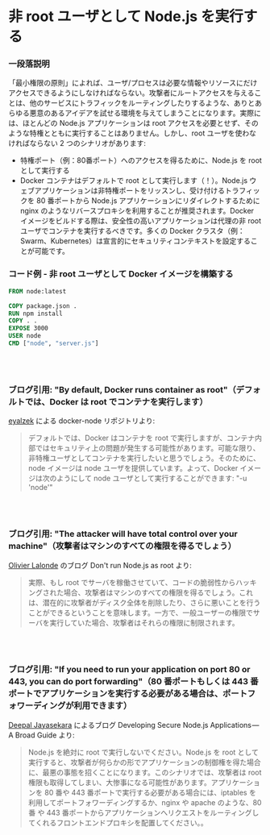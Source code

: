 # 非 root ユーザとして Node.js を実行する

### 一段落説明

「最小権限の原則」によれば、ユーザ/プロセスは必要な情報やリソースにだけアクセスできるようにしなければならない。攻撃者にルートアクセスを与えることは、他のサービスにトラフィックをルーティングしたりするような、ありとあらゆる悪意のあるアイデアを試せる環境を与えてしまうことになります。実際には、ほとんどの Node.js アプリケーションは root アクセスを必要とせず、そのような特権とともに実行することはありません。しかし、root ユーザを使わなければならない 2 つのシナリオがあります:

- 特権ポート（例：80番ポート）へのアクセスを得るために、Node.js を root として実行する
- Docker コンテナはデフォルトで root として実行します（！）。Node.js ウェブアプリケーションは非特権ポートをリッスンし、受け付けるトラフィックを 80 番ポートから Node.js アプリケーションにリダイレクトするために nginx のようなリバースプロキシを利用することが推奨されます。Docker イメージをビルドする際は、安全性の高いアプリケーションは代理の非 root ユーザでコンテナを実行するべきです。多くの Docker クラスタ（例：Swarm、Kubernetes）は宣言的にセキュリティコンテキストを設定することが可能です。

### コード例 - 非 root ユーザとして Docker イメージを構築する

```dockerfile
FROM node:latest

COPY package.json .
RUN npm install
COPY . .
EXPOSE 3000
USER node
CMD ["node", "server.js"]
```

<br/><br/>

### ブログ引用: "By default, Docker runs container as root"（デフォルトでは、Docker は root でコンテナを実行します）

[eyalzek](https://github.com/nodejs/docker-node/blob/master/docs/BestPractices.md#non-root-user) による docker-node リポジトリより:
> デフォルトでは、Docker はコンテナを root で実行しますが、コンテナ内部ではセキュリティ上の問題が発生する可能性があります。可能な限り、非特権ユーザとしてコンテナを実行したいと思うでしょう。そのために、node イメージは node ユーザを提供しています。よって、Docker イメージは次のようにして node ユーザとして実行することができます: "-u 'node'"

<br/><br/>

### ブログ引用: "The attacker will have total control over your machine"（攻撃者はマシンのすべての権限を得るでしょう）

[Olivier Lalonde](http://syskall.com/dont-run-node-dot-js-as-root/) のブログ Don't run Node.js as root より:
> 実際、もし root でサーバを稼働させていて、コードの脆弱性からハッキングされた場合、攻撃者はマシンのすべての権限を得るでしょう。これは、潜在的に攻撃者がディスク全体を削除したり、さらに悪いことを行うことができるということを意味します。一方で、一般ユーザーの権限でサーバを実行していた場合、攻撃者はそれらの権限に制限されます。

<br/><br/>

### ブログ引用: "If you need to run your application on port 80 or 443, you can do port forwarding"（80 番ポートもしくは 443 番ポートでアプリケーションを実行する必要がある場合は、ポートフォワーディングが利用できます）

[Deepal Jayasekara](https://jsblog.insiderattack.net/developing-secure-node-js-applications-a-broad-guide-286afdec69ce) によるブログ Developing Secure Node.js Applications — A Broad Guide より:
> Node.js を絶対に root で実行しないでください。Node.js を root として実行すると、攻撃者が何らかの形でアプリケーションの制御権を得た場合に、最悪の事態を招くことになります。このシナリオでは、攻撃者は root 権限も取得してしまい、大惨事になる可能性があります。アプリケーションを 80 番や 443 番ポートで実行する必要がある場合には、iptables を利用してポートフォワーディングするか、nginx や apache のような、80 番 や 443 番ポートからアプリケーションへリクエストをルーティングしてくれるフロントエンドプロキシを配置してください。。
